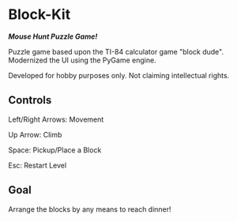 # Block-Kit
***Mouse Hunt Puzzle Game!***

Puzzle game based upon the TI-84 calculator game "block dude". Modernized the UI using the PyGame engine.

Developed for hobby purposes only. Not claiming intellectual rights. 

## Controls
Left/Right Arrows: Movement

Up Arrow: Climb

Space: Pickup/Place a Block

Esc: Restart Level

## Goal
Arrange the blocks by any means to reach dinner! 
